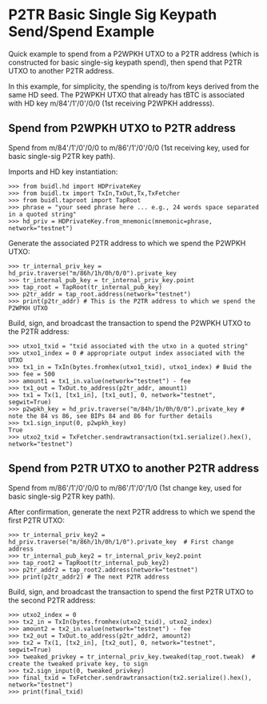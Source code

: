 # P2TR Basic Single Sig Keypath Send/Spend Example
Quick example to spend from a P2WPKH UTXO to a P2TR address (which is constructed for basic single-sig keypath spend),
then spend that P2TR UTXO to another P2TR address.

In this example, for simplicity, the spending is to/from keys derived from the same HD seed.
The P2WPKH UTXO that already has tBTC is associated with HD key m/84'/1'/0'/0/0 (1st receiving P2WPKH addresss).

## Spend from P2WPKH UTXO to P2TR address

Spend from m/84'/1'/0'/0/0 to m/86'/1'/0'/0/0 (1st receiving key, used for basic single-sig P2TR key path).

Imports and HD key instantiation:
```
>>> from buidl.hd import HDPrivateKey
>>> from buidl.tx import TxIn,TxOut,Tx,TxFetcher
>>> from buidl.taproot import TapRoot
>>> phrase = "your seed phrase here ... e.g., 24 words space separated in a quoted string"
>>> hd_priv = HDPrivateKey.from_mnemonic(mnemonic=phrase, network="testnet")
```
Generate the associated P2TR address to which we spend the P2WPKH UTXO:
```
>>> tr_internal_priv_key = hd_priv.traverse("m/86h/1h/0h/0/0").private_key
>>> tr_internal_pub_key = tr_internal_priv_key.point
>>> tap_root = TapRoot(tr_internal_pub_key)
>>> p2tr_addr = tap_root.address(network="testnet")
>>> print(p2tr_addr) # This is the P2TR address to which we spend the P2WPKH UTXO
```
Build, sign, and broadcast the transaction to spend the P2WPKH UTXO to the P2TR address:
```
>>> utxo1_txid = "txid associated with the utxo in a quoted string"
>>> utxo1_index = 0 # appropriate output index associated with the UTXO
>>> tx1_in = TxIn(bytes.fromhex(utxo1_txid), utxo1_index) # Buid the 
>>> fee = 500
>>> amount1 = tx1_in.value(network="testnet") - fee
>>> tx1_out = TxOut.to_address(p2tr_addr, amount1)
>>> tx1 = Tx(1, [tx1_in], [tx1_out], 0, network="testnet", segwit=True)
>>> p2wpkh_key = hd_priv.traverse("m/84h/1h/0h/0/0").private_key # note the 84 vs 86, see BIPs 84 and 86 for further details
>>> tx1.sign_input(0, p2wpkh_key)
True
>>> utxo2_txid = TxFetcher.sendrawtransaction(tx1.serialize().hex(), network="testnet")
```
## Spend from P2TR UTXO to another P2TR address

Spend from m/86'/1'/0'/0/0 to m/86'/1'/0'/1/0 (1st change key, used for basic single-sig P2TR key path).

After confirmation, generate the next P2TR address to which we spend the first P2TR UTXO:
```
>>> tr_internal_priv_key2 = hd_priv.traverse("m/86h/1h/0h/1/0").private_key  # First change address
>>> tr_internal_pub_key2 = tr_internal_priv_key2.point
>>> tap_root2 = TapRoot(tr_internal_pub_key2)
>>> p2tr_addr2 = tap_root2.address(network="testnet")
>>> print(p2tr_addr2) # The next P2TR address
```
Build, sign, and broadcast the transaction to spend the first P2TR UTXO to the second P2TR address:
```
>>> utxo2_index = 0
>>> tx2_in = TxIn(bytes.fromhex(utxo2_txid), utxo2_index)
>>> amount2 = tx2_in.value(network="testnet") - fee
>>> tx2_out = TxOut.to_address(p2tr_addr2, amount2)
>>> tx2 = Tx(1, [tx2_in], [tx2_out], 0, network="testnet", segwit=True)
>>> tweaked_privkey = tr_internal_priv_key.tweaked(tap_root.tweak)  # create the tweaked private key, to sign
>>> tx2.sign_input(0, tweaked_privkey)
>>> final_txid = TxFetcher.sendrawtransaction(tx2.serialize().hex(), network="testnet")
>>> print(final_txid)
```
